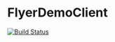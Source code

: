 # FlyerDemoClient

[![Build Status](https://dev.azure.com/klhengineers/KLH/_apis/build/status/Flyer/Flyer%20Demo%20Client?branchName=master)](https://dev.azure.com/klhengineers/KLH/_build/latest?definitionId=30&branchName=master)
